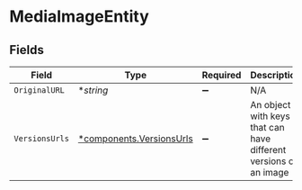 # MediaImageEntity


## Fields

| Field                                                               | Type                                                                | Required                                                            | Description                                                         |
| ------------------------------------------------------------------- | ------------------------------------------------------------------- | ------------------------------------------------------------------- | ------------------------------------------------------------------- |
| `OriginalURL`                                                       | **string*                                                           | :heavy_minus_sign:                                                  | N/A                                                                 |
| `VersionsUrls`                                                      | [*components.VersionsUrls](../../models/components/versionsurls.md) | :heavy_minus_sign:                                                  | An object with keys that can have different versions of an image    |